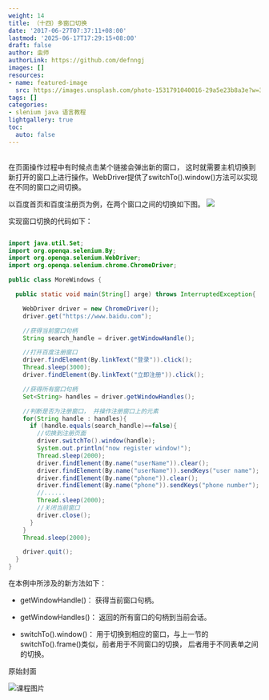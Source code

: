 ```yaml
---
weight: 14
title: （十四）多窗口切换
date: '2017-06-27T07:37:11+08:00'
lastmod: '2025-06-17T17:29:15+08:00'
draft: false
author: 虫师
authorLink: https://github.com/defnngj
images: []
resources:
- name: featured-image
  src: https://images.unsplash.com/photo-1531791040016-29a5e23b8a3e?w=300
tags: []
categories:
- slenium java 语言教程
lightgallery: true
toc:
  auto: false
---
```




<br>
在页面操作过程中有时候点击某个链接会弹出新的窗口， 这时就需要主机切换到新打开的窗口上进行操作。WebDriver提供了switchTo().window()方法可以实现在不同的窗口之间切换。

以百度首页和百度注册页为例，在两个窗口之间的切换如下图。
![](http://orru5lls3.bkt.clouddn.com/more_windows_n.png)

实现窗口切换的代码如下：

```java

import java.util.Set;
import org.openqa.selenium.By;
import org.openqa.selenium.WebDriver;
import org.openqa.selenium.chrome.ChromeDriver;

public class MoreWindows {

  public static void main(String[] arge) throws InterruptedException{

    WebDriver driver = new ChromeDriver();
    driver.get("https://www.baidu.com");

    //获得当前窗口句柄
    String search_handle = driver.getWindowHandle();

    //打开百度注册窗口
    driver.findElement(By.linkText("登录")).click();
    Thread.sleep(3000);
    driver.findElement(By.linkText("立即注册")).click();

    //获得所有窗口句柄
    Set<String> handles = driver.getWindowHandles();

    //判断是否为注册窗口， 并操作注册窗口上的元素
    for(String handle : handles){
      if (handle.equals(search_handle)==false){
        //切换到注册页面
        driver.switchTo().window(handle);
        System.out.println("now register window!");
        Thread.sleep(2000);
        driver.findElement(By.name("userName")).clear();
        driver.findElement(By.name("userName")).sendKeys("user name");
        driver.findElement(By.name("phone")).clear();
        driver.findElement(By.name("phone")).sendKeys("phone number");
        //......
        Thread.sleep(2000);
        //关闭当前窗口
        driver.close();
      }
    }
    Thread.sleep(2000);

    driver.quit();
  }
}
```
在本例中所涉及的新方法如下：

* getWindowHandle()： 获得当前窗口句柄。

* getWindowHandles()： 返回的所有窗口的句柄到当前会话。

* switchTo().window()： 用于切换到相应的窗口，与上一节的switchTo().frame()类似，前者用于不同窗口的切换， 后者用于不同表单之间的切换。




原始封面

![课程图片](https://images.unsplash.com/photo-1531791040016-29a5e23b8a3e?w=300)

